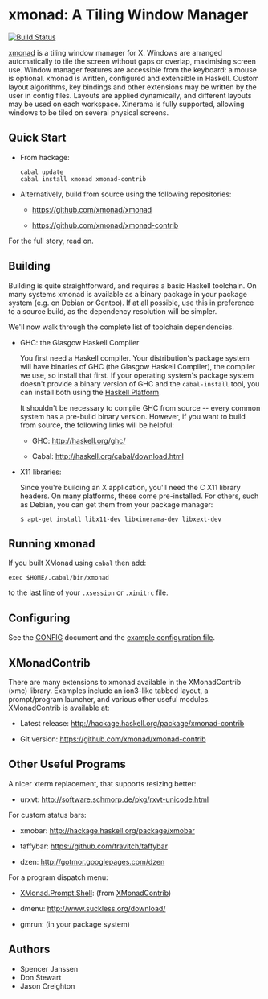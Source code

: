 # xmonad: A Tiling Window Manager

[![Build Status](https://travis-ci.org/xmonad/xmonad.svg?branch=master)](https://travis-ci.org/xmonad/xmonad)

[xmonad][] is a tiling window manager for X. Windows are arranged
automatically to tile the screen without gaps or overlap, maximising
screen use. Window manager features are accessible from the keyboard:
a mouse is optional. xmonad is written, configured and extensible in
Haskell. Custom layout algorithms, key bindings and other extensions
may be written by the user in config files. Layouts are applied
dynamically, and different layouts may be used on each
workspace. Xinerama is fully supported, allowing windows to be tiled
on several physical screens.

## Quick Start

  * From hackage:

        cabal update
        cabal install xmonad xmonad-contrib

  * Alternatively, build from source using the following repositories:

    - <https://github.com/xmonad/xmonad>

    - <https://github.com/xmonad/xmonad-contrib>

For the full story, read on.

## Building

Building is quite straightforward, and requires a basic Haskell toolchain.
On many systems xmonad is available as a binary package in your
package system (e.g. on Debian or Gentoo). If at all possible, use this
in preference to a source build, as the dependency resolution will be
simpler.

We'll now walk through the complete list of toolchain dependencies.

  * GHC: the Glasgow Haskell Compiler

    You first need a Haskell compiler. Your distribution's package
    system will have binaries of GHC (the Glasgow Haskell Compiler),
    the compiler we use, so install that first. If your operating
    system's package system doesn't provide a binary version of GHC
    and the `cabal-install` tool, you can install both using the
    [Haskell Platform][platform].

    It shouldn't be necessary to compile GHC from source -- every common
    system has a pre-build binary version.  However, if you want to
    build from source, the following links will be helpful:

      - GHC: <http://haskell.org/ghc/>

      - Cabal: <http://haskell.org/cabal/download.html>

  * X11 libraries:

    Since you're building an X application, you'll need the C X11
    library headers. On many platforms, these come pre-installed. For
    others, such as Debian, you can get them from your package manager:

        $ apt-get install libx11-dev libxinerama-dev libxext-dev

## Running xmonad

If you built XMonad using `cabal` then add:

    exec $HOME/.cabal/bin/xmonad

to the last line of your `.xsession` or `.xinitrc` file.

## Configuring

See the [CONFIG][] document and the [example configuration file][example-config].

## XMonadContrib

There are many extensions to xmonad available in the XMonadContrib
(xmc) library. Examples include an ion3-like tabbed layout, a
prompt/program launcher, and various other useful modules.
XMonadContrib is available at:

  * Latest release: <http://hackage.haskell.org/package/xmonad-contrib>

  * Git version: <https://github.com/xmonad/xmonad-contrib>

## Other Useful Programs

A nicer xterm replacement, that supports resizing better:

  * urxvt: <http://software.schmorp.de/pkg/rxvt-unicode.html>

For custom status bars:

  * xmobar: <http://hackage.haskell.org/package/xmobar>

  * taffybar: <https://github.com/travitch/taffybar>

  * dzen: <http://gotmor.googlepages.com/dzen>

For a program dispatch menu:

  * [XMonad.Prompt.Shell][xmc-prompt-shell]: (from [XMonadContrib][])

  * dmenu: <http://www.suckless.org/download/>

  * gmrun: (in your package system)

## Authors

  * Spencer Janssen
  * Don Stewart
  * Jason Creighton

[xmonad]: http://xmonad.org
[xmonadcontrib]: https://hackage.haskell.org/package/xmonad-contrib
[xmc-prompt-shell]: https://hackage.haskell.org/package/xmonad-contrib/docs/XMonad-Prompt-Shell.html
[platform]: http://haskell.org/platform/
[example-config]: https://github.com/xmonad/xmonad-testing/blob/master/example-config.hs
[config]: https://github.com/xmonad/xmonad/blob/master/CONFIG
